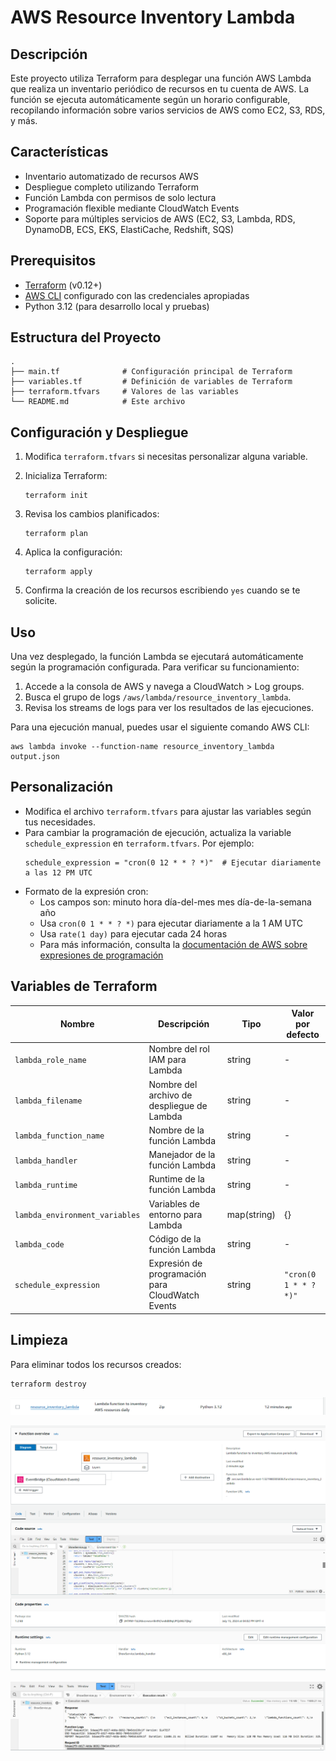 # AWS Resource Inventory Lambda

## Descripción
Este proyecto utiliza Terraform para desplegar una función AWS Lambda que realiza un inventario periódico de recursos en tu cuenta de AWS. La función se ejecuta automáticamente según un horario configurable, recopilando información sobre varios servicios de AWS como EC2, S3, RDS, y más.

## Características
- Inventario automatizado de recursos AWS
- Despliegue completo utilizando Terraform
- Función Lambda con permisos de solo lectura
- Programación flexible mediante CloudWatch Events
- Soporte para múltiples servicios de AWS (EC2, S3, Lambda, RDS, DynamoDB, ECS, EKS, ElastiCache, Redshift, SQS)

## Prerequisitos
- [Terraform](https://www.terraform.io/downloads.html) (v0.12+)
- [AWS CLI](https://aws.amazon.com/cli/) configurado con las credenciales apropiadas
- Python 3.12 (para desarrollo local y pruebas)

## Estructura del Proyecto
```
.
├── main.tf              # Configuración principal de Terraform
├── variables.tf         # Definición de variables de Terraform
├── terraform.tfvars     # Valores de las variables
└── README.md            # Este archivo
```

## Configuración y Despliegue

1. Modifica `terraform.tfvars` si necesitas personalizar alguna variable.

2. Inicializa Terraform:
   ```
   terraform init
   ```

3. Revisa los cambios planificados:
   ```
   terraform plan
   ```

4. Aplica la configuración:
   ```
   terraform apply
   ```

5. Confirma la creación de los recursos escribiendo `yes` cuando se te solicite.

## Uso
Una vez desplegado, la función Lambda se ejecutará automáticamente según la programación configurada. Para verificar su funcionamiento:

1. Accede a la consola de AWS y navega a CloudWatch > Log groups.
2. Busca el grupo de logs `/aws/lambda/resource_inventory_lambda`.
3. Revisa los streams de logs para ver los resultados de las ejecuciones.

Para una ejecución manual, puedes usar el siguiente comando AWS CLI:
```
aws lambda invoke --function-name resource_inventory_lambda output.json
```

## Personalización
- Modifica el archivo `terraform.tfvars` para ajustar las variables según tus necesidades.
- Para cambiar la programación de ejecución, actualiza la variable `schedule_expression` en `terraform.tfvars`. Por ejemplo:
  ```hcl
  schedule_expression = "cron(0 12 * * ? *)"  # Ejecutar diariamente a las 12 PM UTC
  ```
- Formato de la expresión cron:
  - Los campos son: minuto hora día-del-mes mes día-de-la-semana año
  - Usa `cron(0 1 * * ? *)` para ejecutar diariamente a la 1 AM UTC
  - Usa `rate(1 day)` para ejecutar cada 24 horas
  - Para más información, consulta la [documentación de AWS sobre expresiones de programación](https://docs.aws.amazon.com/AmazonCloudWatch/latest/events/ScheduledEvents.html)

## Variables de Terraform

| Nombre | Descripción | Tipo | Valor por defecto |
|--------|-------------|------|-------------------|
| `lambda_role_name` | Nombre del rol IAM para Lambda | string | - |
| `lambda_filename` | Nombre del archivo de despliegue de Lambda | string | - |
| `lambda_function_name` | Nombre de la función Lambda | string | - |
| `lambda_handler` | Manejador de la función Lambda | string | - |
| `lambda_runtime` | Runtime de la función Lambda | string | - |
| `lambda_environment_variables` | Variables de entorno para Lambda | map(string) | {} |
| `lambda_code` | Código de la función Lambda | string | - |
| `schedule_expression` | Expresión de programación para CloudWatch Events | string | `"cron(0 1 * * ? *)"` |

## Limpieza
Para eliminar todos los recursos creados:
```
terraform destroy
```

![Terraform 1](https://github.com/Andherson333333/AWS-IAC/blob/main/AWS%20lambda%20mostrar%20servicios/imagenes/lambda-1.png)

![Terraform 1](https://github.com/Andherson333333/AWS-IAC/blob/main/AWS%20lambda%20mostrar%20servicios/imagenes/lambda-2.png)

![Terraform 1](https://github.com/Andherson333333/AWS-IAC/blob/main/AWS%20lambda%20mostrar%20servicios/imagenes/lambda-3.png)


